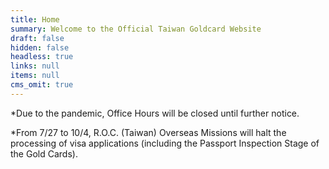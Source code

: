 ```yaml
---
title: Home
summary: Welcome to the Official Taiwan Goldcard Website
draft: false
hidden: false
headless: true
links: null
items: null
cms_omit: true
---
```

\*Due to the pandemic, Office Hours will be closed until further notice.

\*From 7/27 to 10/4, R.O.C. (Taiwan) Overseas Missions will halt the processing of visa applications (including the Passport Inspection Stage of the Gold Cards).